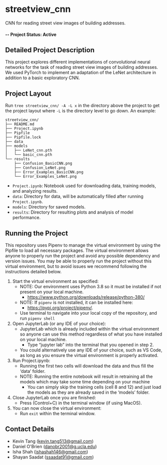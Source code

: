 # streetview_cnn
CNN for reading street view images of building addresses.

#### -- Project Status: Active

## Detailed Project Description

This project explores different implementations of convolutional neural networks for the task of reading street view images of building addresses. We used PyTorch to implement an adaptation of the LeNet architecture in addition to a basic exploratory CNN.

## Project Layout

Run `tree streetview_cnn/ -A -L x` in the directory above the project to get the project layout where `-L` is the directory level to go down. An example: 
```
streetview_cnn/
├── README.md
├── Project.ipynb
├── Pipfile
├── Pipfile.lock
├── data
├── models
│   ├── LeNet_cnn.pth
│   └── basic_cnn.pth
└── results
    ├── Confusion_BasicCNN.png
    ├── Confusion_LeNet.png
    ├── Error_Examples_BasicCNN.png
    └── Error_Examples_LeNet.png
```

 - `Project.ipynb`: Notebook used for downloading data, training models, and analyzing results.
 - `data`: Directory for data, will be automatically filled after running `Project.ipynb`.
 - `models`: Directory for saved models.
 - `results`: Directory for resulting plots and analysis of model performance.

## Running the Project

This repository uses Pipenv to manage the virtual environment by using the Pipfile to load all necessary packages. The virtual environment allows anyone to properly run the project and avoid any possible dependency and version issues. You may be able to properly run the project without this virtual environment, but to avoid issues we recommend following the instructions detailed below.

1. Start the virtual environment as specified:
    * NOTE: Our environment uses Python 3.8 so it must be installed if not present on your local machine.
        * https://www.python.org/downloads/release/python-380/
    * NOTE: If `pipenv` is not installed, it can be installed here:
        * https://pypi.org/project/pipenv/. 
    * Use terminal to navigate into your local copy of the repository, and run `pipenv shell`
2. Open JupyterLab (or any IDE of your choice): 
    * JupyterLab which is already included within the virtual environment so anyone can use this method regardless of what you have installed on your local machine. 
        * Type “jupyter lab” into the terminal that you opened in step 2.
    * You could alternatively use any IDE of your choice, such as VS Code, as long as you ensure the virtual environment is properly activated.
3. Run Project.ipynb:
   * Running the first two cells will download the data and thus fill the ‘data’ folder.
   * NOTE: Running the entire notebook will result in retraining all the models which may take some time depending on your machine
       * You can simply skip the training cells (cell 8 and 12) and just load the models as they are already saved in the ‘models’ folder.
4. Close JupyterLab once you are finished:
    * Press (Control+C) in the terminal window (if using MacOS).
5. You can now close the virtual environment:
    * Run `exit` within the terminal window.


## Contact Details
* Kevin Tang (kevin.tang513@gmail.com)
* Daniel O'Brien (danobr2001@g.ucla.edu)
* Isha Shah (ishashah146@gmail.com)
* Shayan Saadat (ssaadat91@gmail.com)

<!--

Template Notes: 
 - Markdown documentation and cheatsheets:
   - https://www.markdownguide.org/cheat-sheet/
   - https://github.com/adam-p/markdown-here/wiki/Markdown-Cheatsheet
   
-->
